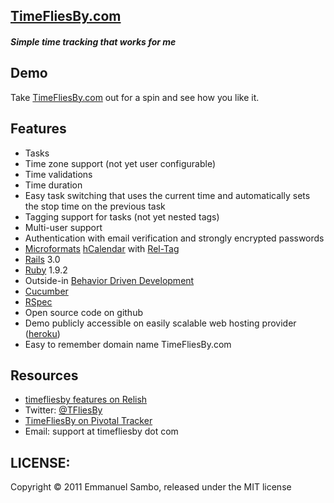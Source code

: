 
## [TimeFliesBy.com](http://www.timefliesby.com)

##### Simple time tracking that works for me

## Demo

Take [TimeFliesBy.com](http://www.timefliesby.com) out for a spin and see how you like it.

## Features

 * Tasks
 * Time zone support (not yet user configurable)
 * Time validations
 * Time duration
 * Easy task switching that uses the current time and automatically sets the stop time on the previous task
 * Tagging support for tasks (not yet nested tags)
 * Multi-user support
 * Authentication with email verification and strongly encrypted passwords
 * [Microformats](http://en.wikipedia.org/wiki/Microformat) [hCalendar](http://microformats.org/wiki/hcalendar) with [Rel-Tag](http://microformats.org/wiki/rel-tag)
 * [Rails](http://rubyonrails.org/) 3.0
 * [Ruby](http://en.wikipedia.org/wiki/Ruby_(programming_language)) 1.9.2
 * Outside-in [Behavior Driven Development](http://behaviordrivendevelopment.wikispaces.com/)
 * [Cucumber](http://cukes.info/)
 * [RSpec](http://relishapp.com/rspec)
 * Open source code on github
 * Demo publicly accessible on easily scalable web hosting provider ([heroku](http://www.heroku.com/))
 * Easy to remember domain name TimeFliesBy.com

## Resources

* [timefliesby features on Relish](http://relishapp.com/esambo/timefliesby)
* Twitter: [@TFliesBy](http://twitter.com/TFliesBy)
* [TimeFliesBy on Pivotal Tracker](http://www.pivotaltracker.com/projects/34616)
* Email: support at timefliesby dot com


## LICENSE:

Copyright &copy; 2011 Emmanuel Sambo, released under the MIT license
